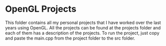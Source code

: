 # OpenGL Projects

This folder contains all my personal projects that I have worked over the last years using OpenGL.
All the projects can be found at the projects folder and each of them has a description of the projects.
To run the project, just copy and paste the main.cpp from the project folder to the src folder.
